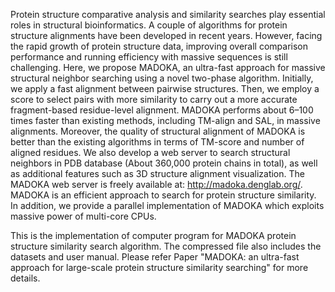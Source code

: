 Protein structure comparative analysis and similarity searches play essential roles in structural bioinformatics. A couple of algorithms for protein structure alignments have been developed in recent years. However, facing the rapid growth of protein structure data, improving overall comparison performance and running efficiency with massive sequences is still challenging. Here, we propose MADOKA, an ultra-fast approach for massive structural neighbor searching using a novel two-phase algorithm. Initially, we apply a fast alignment between pairwise structures. Then, we employ a score to select pairs with more similarity to carry out a more accurate fragment-based residue-level alignment. MADOKA performs about 6–100 times faster than existing methods, including TM-align and SAL, in massive alignments. Moreover, the quality of structural alignment of MADOKA is better than the existing algorithms in terms of TM-score and number of aligned residues. We also develop a web server to search structural neighbors in PDB database (About 360,000 protein chains in total), as well as additional features such as 3D structure alignment visualization. The MADOKA web server is freely available at: http://madoka.denglab.org/. MADOKA is an efficient approach to search for protein structure similarity. In addition, we provide a parallel implementation of MADOKA which exploits massive power of multi-core CPUs.

This is the implementation of computer program for MADOKA protein structure similarity search algorithm. The compressed file also includes the datasets and user manual. Please refer Paper "MADOKA: an ultra-fast approach for large-scale protein structure similarity searching" for more details.

